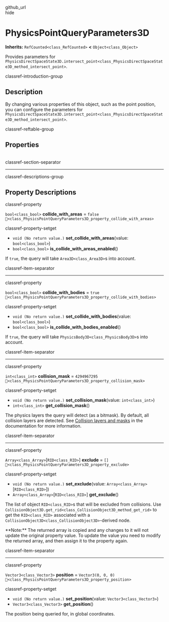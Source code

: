 github\_url  
hide

# PhysicsPointQueryParameters3D

**Inherits:** `RefCounted<class_RefCounted>` **&lt;**
`Object<class_Object>`

Provides parameters for
`PhysicsDirectSpaceState3D.intersect_point<class_PhysicsDirectSpaceState3D_method_intersect_point>`.

classref-introduction-group

## Description

By changing various properties of this object, such as the point
position, you can configure the parameters for
`PhysicsDirectSpaceState3D.intersect_point<class_PhysicsDirectSpaceState3D_method_intersect_point>`.

classref-reftable-group

## Properties

<table>
<tbody>
<tr>
</tr>
<tr>
</tr>
<tr>
</tr>
<tr>
</tr>
<tr>
</tr>
</tbody>
</table>

classref-section-separator

------------------------------------------------------------------------

classref-descriptions-group

## Property Descriptions

classref-property

`bool<class_bool>` **collide\_with\_areas** = `false`
`🔗<class_PhysicsPointQueryParameters3D_property_collide_with_areas>`

classref-property-setget

-   `void (No return value.)` **set\_collide\_with\_areas**(value:
    `bool<class_bool>`)
-   `bool<class_bool>` **is\_collide\_with\_areas\_enabled**()

If `true`, the query will take `Area3D<class_Area3D>`s into account.

classref-item-separator

------------------------------------------------------------------------

classref-property

`bool<class_bool>` **collide\_with\_bodies** = `true`
`🔗<class_PhysicsPointQueryParameters3D_property_collide_with_bodies>`

classref-property-setget

-   `void (No return value.)` **set\_collide\_with\_bodies**(value:
    `bool<class_bool>`)
-   `bool<class_bool>` **is\_collide\_with\_bodies\_enabled**()

If `true`, the query will take `PhysicsBody3D<class_PhysicsBody3D>`s
into account.

classref-item-separator

------------------------------------------------------------------------

classref-property

`int<class_int>` **collision\_mask** = `4294967295`
`🔗<class_PhysicsPointQueryParameters3D_property_collision_mask>`

classref-property-setget

-   `void (No return value.)` **set\_collision\_mask**(value:
    `int<class_int>`)
-   `int<class_int>` **get\_collision\_mask**()

The physics layers the query will detect (as a bitmask). By default, all
collision layers are detected. See [Collision layers and
masks](../tutorials/physics/physics_introduction.html#collision-layers-and-masks)
in the documentation for more information.

classref-item-separator

------------------------------------------------------------------------

classref-property

`Array<class_Array>`\[`RID<class_RID>`\] **exclude** = `[]`
`🔗<class_PhysicsPointQueryParameters3D_property_exclude>`

classref-property-setget

-   `void (No return value.)` **set\_exclude**(value:
    `Array<class_Array>`\[`RID<class_RID>`\])
-   `Array<class_Array>`\[`RID<class_RID>`\] **get\_exclude**()

The list of object `RID<class_RID>`s that will be excluded from
collisions. Use
`CollisionObject3D.get_rid<class_CollisionObject3D_method_get_rid>` to
get the `RID<class_RID>` associated with a
`CollisionObject3D<class_CollisionObject3D>`-derived node.

\*\*Note:\*\* The returned array is copied and any changes to it will
not update the original property value. To update the value you need to
modify the returned array, and then assign it to the property again.

classref-item-separator

------------------------------------------------------------------------

classref-property

`Vector3<class_Vector3>` **position** = `Vector3(0, 0, 0)`
`🔗<class_PhysicsPointQueryParameters3D_property_position>`

classref-property-setget

-   `void (No return value.)` **set\_position**(value:
    `Vector3<class_Vector3>`)
-   `Vector3<class_Vector3>` **get\_position**()

The position being queried for, in global coordinates.
